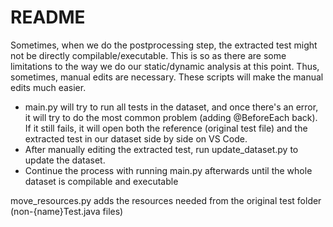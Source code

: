 # README

Sometimes, when we do the postprocessing step, the extracted test might not be directly compilable/executable. This is so as there are
some limitations to the way we do our static/dynamic analysis at this point. Thus, sometimes, manual edits are necessary. These scripts
will make the manual edits much easier.

- main.py will try to run all tests in the dataset, and once there's an error, it will try to do the most common problem (adding
  @BeforeEach back). If it still fails, it will open both the reference (original test file) and the extracted test in our dataset
  side by side on VS Code.
- After manually editing the extracted test, run update_dataset.py to update the dataset.
- Continue the process with running main.py afterwards until the whole dataset is compilable and executable

move_resources.py adds the resources needed from the original test folder (non-{name}Test.java files)
